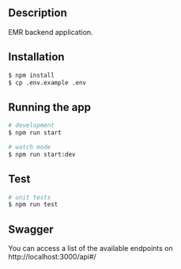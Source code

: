 

## Description

EMR backend application.

## Installation

```bash
$ npm install
$ cp .env.example .env
```

## Running the app

```bash
# development
$ npm run start

# watch mode
$ npm run start:dev
```

## Test

```bash
# unit tests
$ npm run test
```

## Swagger

You can access a list of the available endpoints on http://localhost:3000/api#/ 
